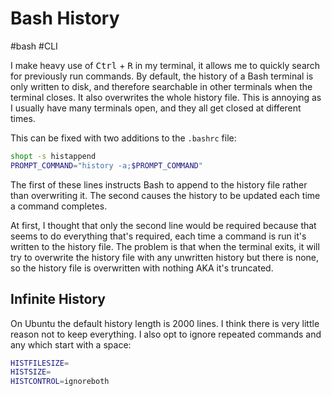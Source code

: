 # Bash History

#bash
#CLI

I make heavy use of <kbd>Ctrl</kbd> + <kbd>R</kbd> in my terminal, it allows me to quickly search for previously run
commands. By default, the history of a Bash terminal is only written to disk, and therefore searchable in other
terminals when the terminal closes. It also overwrites the whole history file. This is annoying as I usually have many
terminals open, and they all get closed at different times.

This can be fixed with two additions to the `.bashrc` file:

```bash
shopt -s histappend
PROMPT_COMMAND="history -a;$PROMPT_COMMAND"
```

The first of these lines instructs Bash to append to the history file rather than overwriting it. The second causes the
history to be updated each time a command completes.

At first, I thought that only the second line would be required because that seems to do everything that's required,
each time a command is run it's written to the history file. The problem is that when the terminal exits, it will try to
overwrite the history file with any unwritten history but there is none, so the history file is overwritten with nothing
AKA it's truncated. 


## Infinite History

On Ubuntu the default history length is 2000 lines. I think there is very little reason not to keep everything. I also
opt to ignore repeated commands and any which start with a space:

```bash
HISTFILESIZE=
HISTSIZE=
HISTCONTROL=ignoreboth
```

